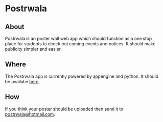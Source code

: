 Postrwala
=========

About
-----
Postrwala is an poster wall web app which should function as a one stop 
place for students to check out coming events and notices. It should 
make publicity simpler and easier.

Where
-----
The Postrwala app is currently powered by appengine and python.
It should be availabe [here](http://www.postrwala.appspot.com/).

How
---
If you think your poster should be uploaded then send it to 
postrwala@hotmail.com.
